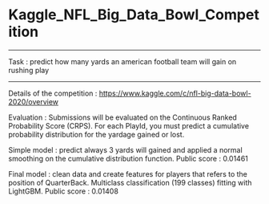 # Kaggle_NFL_Big_Data_Bowl_Competition
************************************************************************************
Task : predict how many yards an american football team will gain on rushing play
************************************************************************************
Details of the competition : https://www.kaggle.com/c/nfl-big-data-bowl-2020/overview

Evaluation : Submissions will be evaluated on the Continuous Ranked Probability Score (CRPS). For each PlayId, you must predict a cumulative probability distribution for the yardage gained or lost. 

Simple model : predict always 3 yards will gained and applied a normal smoothing on the cumulative distribution function.
Public score : 0.01461

Final model : clean data and create features for players that refers to the position of QuarterBack. 
Multiclass classification (199 classes) fitting with LightGBM.
Public score : 0.01408
